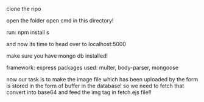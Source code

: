 clone the ripo

open the folder
open cmd in this directory!

run:  npm install
s

and now its time to head over to localhost:5000

make sure you have mongo db installed!

framework: express
packages used: multer, body-parser, mongoose

now our task is to make the image file which has been uploaded by the form is stored in the form of buffer in the database!
so we need to fetch that convert into base64 and feed the img tag in fetch.ejs file!!
